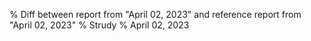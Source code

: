 % Diff between report from "April 02, 2023" and reference report from "April 02, 2023"
% Strudy
% April 02, 2023


